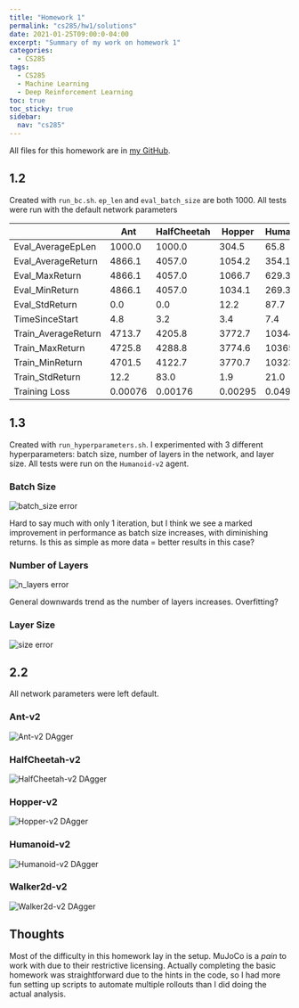 ```yaml
---
title: "Homework 1"
permalink: "cs285/hw1/solutions"
date: 2021-01-25T09:00:0-04:00
excerpt: "Summary of my work on homework 1"
categories:
  - CS285
tags:
  - CS285
  - Machine Learning
  - Deep Reinforcement Learning
toc: true
toc_sticky: true
sidebar:
  nav: "cs285"
---
```


All files for this homework are in [my GitHub](https://github.com/finlaymiller/homework_fall2020/tree/master/hw1).

## 1.2

Created with `run_bc.sh`. `ep_len` and `eval_batch_size` are both 1000. All tests were run with the default network parameters

|                     | Ant     | HalfCheetah | Hopper  | Humanoid | Walker |
|---------------------|---------|-------------|---------|----------|--------|
| Eval_AverageEpLen   | 1000.0  | 1000.0      | 304.5   | 65.8     | 1000.0 |
| Eval_AverageReturn  | 4866.1  | 4057.0      | 1054.2  | 354.1    | 5434.3 |
| Eval_MaxReturn      | 4866.1  | 4057.0      | 1066.7  | 629.3    | 5434.3 |
| Eval_MinReturn      | 4866.1  | 4057.0      | 1034.1  | 269.3    | 5434.3 |
| Eval_StdReturn      | 0.0     | 0.0         | 12.2    | 87.7     | 0.0    |
| TimeSinceStart      | 4.8     | 3.2         | 3.4     | 7.4      | 4.3    |
| Train_AverageReturn | 4713.7  | 4205.8      | 3772.7  | 10344.5  | 5566.8 |
| Train_MaxReturn     | 4725.8  | 4288.8      | 3774.6  | 10365.5  | 5576.8 |
| Train_MinReturn     | 4701.5  | 4122.7      | 3770.7  | 10323.5  | 5557.6 |
| Train_StdReturn     | 12.2    | 83.0        | 1.9     | 21.0     | 9.4    |
| Training Loss       | 0.00076 | 0.00176     | 0.00295 | 0.0497   | 0.0066 |

## 1.3

Created with `run_hyperparameters.sh`. I experimented with 3 different hyperparameters: batch size, number of layers in the network, and layer size. All tests were run on the `Humanoid-v2` agent.

### Batch Size

![batch_size error](/assets/img/cs285/hw1/hyperparameters/batch_size.png)

Hard to say much with only 1 iteration, but I think we see a marked improvement in performance as batch size increases, with diminishing returns. Is this as simple as more data = better results in this case?

### Number of Layers

![n_layers error](/assets/img/cs285/hw1/hyperparameters/n_layers.png)

General downwards trend as the number of layers increases. Overfitting?

### Layer Size

![size error](/assets/img/cs285/hw1/hyperparameters/size.png)

## 2.2

All network parameters were left default.

### Ant-v2

![Ant-v2 DAgger](/assets/img/cs285/hw1/dagger/Ant-v2.png)

### HalfCheetah-v2

![HalfCheetah-v2 DAgger](/assets/img/cs285/hw1/dagger/HalfCheetah-v2.png)

### Hopper-v2

![Hopper-v2 DAgger](/assets/img/cs285/hw1/dagger/Hopper-v2.png)

### Humanoid-v2

![Humanoid-v2 DAgger](/assets/img/cs285/hw1/dagger/Humanoid-v2.png)

### Walker2d-v2

![Walker2d-v2 DAgger](/assets/img/cs285/hw1/dagger/Walker2d-v2.png)

## Thoughts

Most of the difficulty in this homework lay in the setup. MuJoCo is a _pain_ to work with due to their restrictive licensing. Actually completing the basic homework was straightforward due to the hints in the code, so I had more fun setting up scripts to automate multiple rollouts than I did doing the actual analysis.
